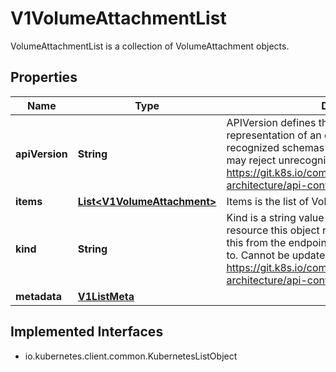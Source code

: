 

# V1VolumeAttachmentList

VolumeAttachmentList is a collection of VolumeAttachment objects.

## Properties

| Name | Type | Description | Notes |
|------------ | ------------- | ------------- | -------------|
|**apiVersion** | **String** | APIVersion defines the versioned schema of this representation of an object. Servers should convert recognized schemas to the latest internal value, and may reject unrecognized values. More info: https://git.k8s.io/community/contributors/devel/sig-architecture/api-conventions.md#resources |  [optional] |
|**items** | [**List&lt;V1VolumeAttachment&gt;**](V1VolumeAttachment.md) | Items is the list of VolumeAttachments |  |
|**kind** | **String** | Kind is a string value representing the REST resource this object represents. Servers may infer this from the endpoint the client submits requests to. Cannot be updated. In CamelCase. More info: https://git.k8s.io/community/contributors/devel/sig-architecture/api-conventions.md#types-kinds |  [optional] |
|**metadata** | [**V1ListMeta**](V1ListMeta.md) |  |  [optional] |


## Implemented Interfaces

* io.kubernetes.client.common.KubernetesListObject


